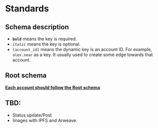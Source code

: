 # Standards

## Schema description

- **`bold`** means the key is required.
- _`italic`_ means the key is optional.
- `[account_id]` means the dynamic key is an account ID. For example, `alex.near` as a key. It usually used to create some edge towards that account.
## Root schema

**[Each account should follow the Root schema](./types/Root.md)**

## TBD:
- Status update/Post
- Images with IPFS and Arweave.

